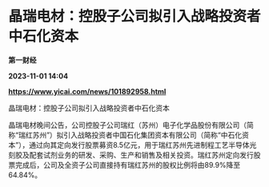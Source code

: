# 晶瑞电材：控股子公司拟引入战略投资者中石化资本
**第一财经**

**2023-11-01 14:04**

**https://www.yicai.com/news/101892958.html**

晶瑞电材：控股子公司拟引入战略投资者中石化资本

晶瑞电材晚间公告，公司控股子公司瑞红（苏州）电子化学品股份有限公司（简称“瑞红苏州”）拟引入战略投资者中国石化集团资本有限公司（简称“中石化资本”），通过向其定向发行股票募资8.5亿元，用于瑞红苏州先进制程工艺半导体光刻胶及配套试剂业务的研发、采购、生产和销售及相关投资。瑞红苏州定向发行股票完成后，公司及全资子公司直接持有瑞红苏州的股权比例将由89.9%降至64.84%。